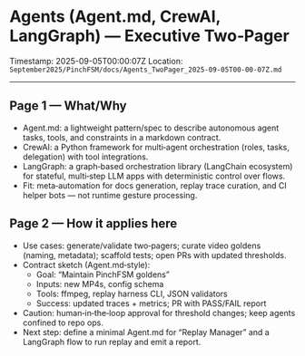 # Agents (Agent.md, CrewAI, LangGraph) — Executive Two‑Pager

Timestamp: 2025-09-05T00:00:07Z
Location: `September2025/PinchFSM/docs/Agents_TwoPager_2025-09-05T00-00-07Z.md`

---

## Page 1 — What/Why

- Agent.md: a lightweight pattern/spec to describe autonomous agent tasks, tools, and constraints in a markdown contract.
- CrewAI: a Python framework for multi‑agent orchestration (roles, tasks, delegation) with tool integrations.
- LangGraph: a graph‑based orchestration library (LangChain ecosystem) for stateful, multi‑step LLM apps with deterministic control over flows.
- Fit: meta‑automation for docs generation, replay trace curation, and CI helper bots — not runtime gesture processing.

## Page 2 — How it applies here

- Use cases: generate/validate two‑pagers; curate video goldens (naming, metadata); scaffold tests; open PRs with updated thresholds.
- Contract sketch (Agent.md‑style):
  - Goal: “Maintain PinchFSM goldens”
  - Inputs: new MP4s, config schema
  - Tools: ffmpeg, replay harness CLI, JSON validators
  - Success: updated traces + metrics; PR with PASS/FAIL report
- Caution: human‑in‑the‑loop approval for threshold changes; keep agents confined to repo ops.
- Next step: define a minimal Agent.md for “Replay Manager” and a LangGraph flow to run replay and emit a report.
